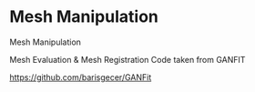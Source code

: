 # Mesh Manipulation
Mesh Manipulation 


Mesh Evaluation & Mesh Registration Code taken from GANFIT 

https://github.com/barisgecer/GANFit 
